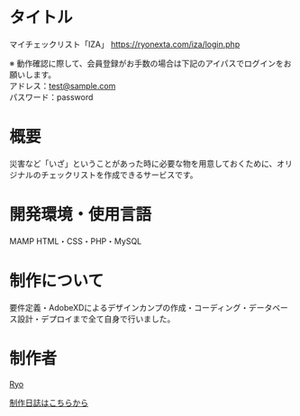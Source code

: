 # タイトル
マイチェックリスト「IZA」
https://ryonexta.com/iza/login.php

※ 動作確認に際して、会員登録がお手数の場合は下記のアイパスでログインをお願いします。
<br/>
アドレス：test@sample.com
<br/>
パスワード：password

# 概要
災害など「いざ」ということがあった時に必要な物を用意しておくために、オリジナルのチェックリストを作成できるサービスです。

# 開発環境・使用言語
MAMP
HTML・CSS・PHP・MySQL

# 制作について
要件定義・AdobeXDによるデザインカンプの作成・コーディング・データベース設計・デプロイまで全て自身で行いました。

# 制作者
[Ryo](https://github.com/Ryo-the-Dog/)<br>

[制作日誌はこちらから](https://ryonexta.com/web%e3%82%b5%e3%83%bc%e3%83%93%e3%82%b9%e3%81%ae%e5%88%b6%e4%bd%9c%e5%b7%a5%e7%a8%8b)
